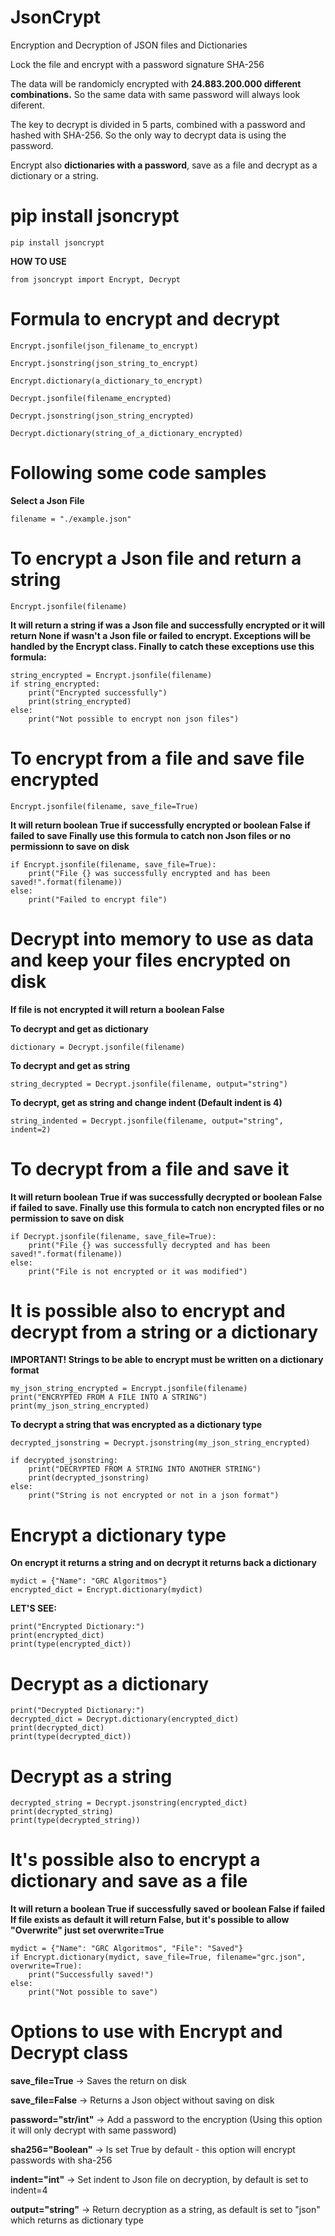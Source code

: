 # JsonCrypt
Encryption and Decryption of JSON files and Dictionaries

Lock the file and encrypt with a password signature SHA-256

The data will be randomicly encrypted with **24.883.200.000 different combinations.**
So the same data with same password will always look diferent.

The key to decrypt is divided in 5 parts, combined with a password and hashed with SHA-256.
So the only way to decrypt data is using the password.

Encrypt also **dictionaries with a password**, save as a file and decrypt as a dictionary or a string.

# **pip install jsoncrypt**
    pip install jsoncrypt

**HOW TO USE**

    from jsoncrypt import Encrypt, Decrypt

# Formula to encrypt and decrypt
    Encrypt.jsonfile(json_filename_to_encrypt)

    Encrypt.jsonstring(json_string_to_encrypt)

    Encrypt.dictionary(a_dictionary_to_encrypt)

    Decrypt.jsonfile(filename_encrypted)

    Decrypt.jsonstring(json_string_encrypted)

    Decrypt.dictionary(string_of_a_dictionary_encrypted)

# Following some code samples

**Select a Json File**
    
    filename = "./example.json"

# To encrypt a Json file and return a string 
    Encrypt.jsonfile(filename)

**It will return a string if was a Json file and successfully encrypted or it will return None if wasn't a Json file or failed to encrypt. Exceptions will be handled by the Encrypt class.
Finally to catch these exceptions use this formula:**

    string_encrypted = Encrypt.jsonfile(filename)
    if string_encrypted:
        print("Encrypted successfully")
        print(string_encrypted)
    else:
        print("Not possible to encrypt non json files")
    

# To encrypt from a file and save file encrypted

    Encrypt.jsonfile(filename, save_file=True)

**It will return boolean True if successfully encrypted or boolean False if failed to save
Finally use this formula to catch non Json files or no permissionn to save on disk**

    if Encrypt.jsonfile(filename, save_file=True):
        print("File {} was successfully encrypted and has been saved!".format(filename))
    else:
        print("Failed to encrypt file")

# **Decrypt into memory to use as data and keep your files encrypted on disk**
**If file is not encrypted it will return a boolean False**

**To decrypt and get as dictionary**

    dictionary = Decrypt.jsonfile(filename)

**To decrypt and get as string**

    string_decrypted = Decrypt.jsonfile(filename, output="string")

**To decrypt, get as string and change indent (Default indent is 4)**

    string_indented = Decrypt.jsonfile(filename, output="string", indent=2)

# To decrypt from a file and save it
**It will return boolean True if was successfully decrypted or boolean False if failed to save.
Finally use this formula to catch non encrypted files or no permission to save on disk**

    if Decrypt.jsonfile(filename, save_file=True):
        print("File {} was successfully decrypted and has been saved!".format(filename))
    else:
        print("File is not encrypted or it was modified")

# It is possible also to encrypt and decrypt from a string or a dictionary
**IMPORTANT! Strings to be able to encrypt must be written on a dictionary format**

    my_json_string_encrypted = Encrypt.jsonfile(filename)
    print("ENCRYPTED FROM A FILE INTO A STRING")
    print(my_json_string_encrypted)

**To decrypt a string that was encrypted as a dictionary type**

    decrypted_jsonstring = Decrypt.jsonstring(my_json_string_encrypted)

    if decrypted_jsonstring:
        print("DECRYPTED FROM A STRING INTO ANOTHER STRING")
        print(decrypted_jsonstring)
    else:
        print("String is not encrypted or not in a json format")

# Encrypt a dictionary type
**On encrypt it returns a string and on decrypt it returns back a dictionary**

    mydict = {"Name": "GRC Algoritmos"}
    encrypted_dict = Encrypt.dictionary(mydict)

**LET'S SEE:**

    print("Encrypted Dictionary:")
    print(encrypted_dict)
    print(type(encrypted_dict))

# Decrypt as a dictionary

    print("Decrypted Dictionary:")
    decrypted_dict = Decrypt.dictionary(encrypted_dict)
    print(decrypted_dict)
    print(type(decrypted_dict))

# Decrypt as a string

    decrypted_string = Decrypt.jsonstring(encrypted_dict)
    print(decrypted_string)
    print(type(decrypted_string))

# It's possible also to encrypt a dictionary and save as a file
**It will return a boolean True if successfully saved or boolean False if failed
If file exists as default it will return False, but it's possible to allow "Overwrite" just set overwrite=True**

    mydict = {"Name": "GRC Algoritmos", "File": "Saved"}
    if Encrypt.dictionary(mydict, save_file=True, filename="grc.json", overwrite=True):
        print("Successfully saved!")
    else:
        print("Not possible to save")

# Options to use with Encrypt and Decrypt class

**save_file=True**       -> Saves the return on disk

**save_file=False**      -> Returns a Json object without saving on disk

**password="str/int"**       -> Add a password to the encryption (Using this option it will only decrypt with same password)

**sha256="Boolean"**     -> Is set True by default - this option will encrypt passwords with sha-256

**indent="int"**         -> Set indent to Json file on decryption, by default is set to indent=4

**output="string"**      -> Return decryption as a string, as default is set to "json" which returns as dictionary type
